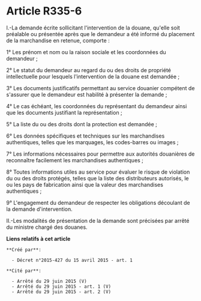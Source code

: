 # Article R335-6

I.-La demande écrite sollicitant l'intervention de la douane, qu'elle soit préalable ou présentée après que le demandeur a
été informé du placement de la marchandise en retenue, comporte : 

1° Les prénom et nom ou la raison sociale et les coordonnées du demandeur ; 

2° Le statut du demandeur au regard du ou des droits de propriété intellectuelle pour lesquels l'intervention de la douane
est demandée ; 

3° Les documents justificatifs permettant au service douanier compétent de s'assurer que le demandeur est habilité à
présenter la demande ; 

4° Le cas échéant, les coordonnées du représentant du demandeur ainsi que les documents justifiant la représentation ; 

5° La liste du ou des droits dont la protection est demandée ; 

6° Les données spécifiques et techniques sur les marchandises authentiques, telles que les marquages, les codes-barres ou
images ; 

7° Les informations nécessaires pour permettre aux autorités douanières de reconnaître facilement les marchandises
authentiques ; 

8° Toutes informations utiles au service pour évaluer le risque de violation du ou des droits protégés, telles que la liste
des distributeurs autorisés, le ou les pays de fabrication ainsi que la valeur des marchandises authentiques ; 

9° L'engagement du demandeur de respecter les obligations découlant de la demande d'intervention. 

II.-Les modalités de présentation de la demande sont précisées par arrêté du ministre chargé des douanes.

**Liens relatifs à cet article**

	**Créé par**:

	  - Décret n°2015-427 du 15 avril 2015 - art. 1

	**Cité par**:

	  - Arrêté du 29 juin 2015 (V)
	  - Arrêté du 29 juin 2015 - art. 1 (V)
	  - Arrêté du 29 juin 2015 - art. 2 (V)
